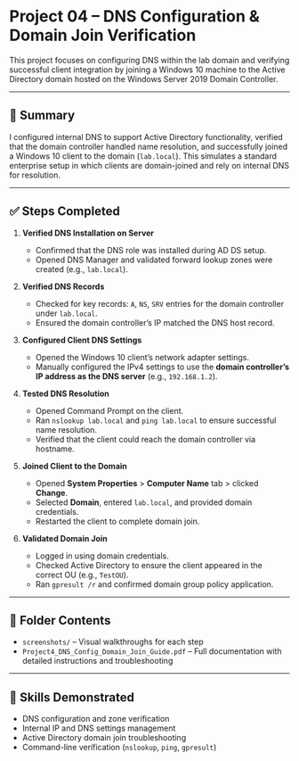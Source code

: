 # Project 04 – DNS Configuration & Domain Join Verification

This project focuses on configuring DNS within the lab domain and verifying successful client integration by joining a Windows 10 machine to the Active Directory domain hosted on the Windows Server 2019 Domain Controller.

---

## 🧠 Summary

I configured internal DNS to support Active Directory functionality, verified that the domain controller handled name resolution, and successfully joined a Windows 10 client to the domain (`lab.local`). This simulates a standard enterprise setup in which clients are domain-joined and rely on internal DNS for resolution.

---

## ✅ Steps Completed

1. **Verified DNS Installation on Server**
   - Confirmed that the DNS role was installed during AD DS setup.
   - Opened DNS Manager and validated forward lookup zones were created (e.g., `lab.local`).

2. **Verified DNS Records**
   - Checked for key records: `A`, `NS`, `SRV` entries for the domain controller under `lab.local`.
   - Ensured the domain controller’s IP matched the DNS host record.

3. **Configured Client DNS Settings**
   - Opened the Windows 10 client’s network adapter settings.
   - Manually configured the IPv4 settings to use the **domain controller’s IP address as the DNS server** (e.g., `192.168.1.2`).

4. **Tested DNS Resolution**
   - Opened Command Prompt on the client.
   - Ran `nslookup lab.local` and `ping lab.local` to ensure successful name resolution.
   - Verified that the client could reach the domain controller via hostname.

5. **Joined Client to the Domain**
   - Opened **System Properties** > **Computer Name** tab > clicked **Change**.
   - Selected **Domain**, entered `lab.local`, and provided domain credentials.
   - Restarted the client to complete domain join.

6. **Validated Domain Join**
   - Logged in using domain credentials.
   - Checked Active Directory to ensure the client appeared in the correct OU (e.g., `TestOU`).
   - Ran `gpresult /r` and confirmed domain group policy application.

---

## 📁 Folder Contents

- `screenshots/` – Visual walkthroughs for each step
- `Project4_DNS_Config_Domain_Join_Guide.pdf` – Full documentation with detailed instructions and troubleshooting

---

## 🔐 Skills Demonstrated

- DNS configuration and zone verification
- Internal IP and DNS settings management
- Active Directory domain join troubleshooting
- Command-line verification (`nslookup`, `ping`, `gpresult`)

